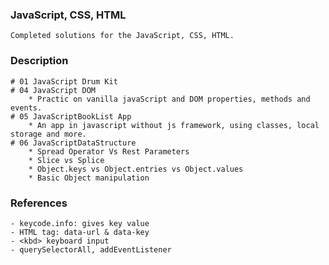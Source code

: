### JavaScript, CSS, HTML
    Completed solutions for the JavaScript, CSS, HTML.
 
 ### Description
    # 01 JavaScript Drum Kit
	# 04 JavaScript DOM
		* Practic on vanilla javaScript and DOM properties, methods and events.
	# 05 JavaScriptBookList App
	    * An app in javascript without js framework, using classes, local storage and more.
	# 06 JavaScriptDataStructure
	    * Spread Operator Vs Rest Parameters
		* Slice vs Splice
		* Object.keys vs Object.entries vs Object.values
		* Basic Object manipulation



### References
	- keycode.info: gives key value
	- HTML tag: data-url & data-key
	- <kbd> keyboard input
	- querySelectorAll, addEventListener